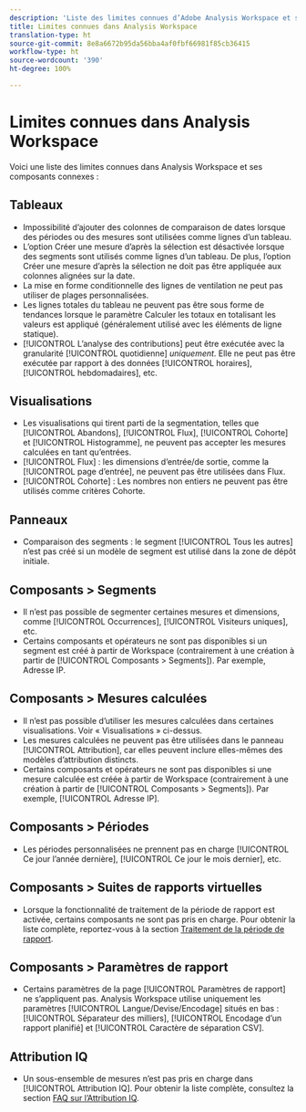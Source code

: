 ```yaml
---
description: 'Liste des limites connues d’Adobe Analysis Workspace et ses composants connexes :'
title: Limites connues dans Analysis Workspace
translation-type: ht
source-git-commit: 8e8a6672b95da56bba4af0fbf66981f85cb36415
workflow-type: ht
source-wordcount: '390'
ht-degree: 100%

---
```



# Limites connues dans Analysis Workspace

Voici une liste des limites connues dans Analysis Workspace et ses composants connexes :

## Tableaux

* Impossibilité d’ajouter des colonnes de comparaison de dates lorsque des périodes ou des mesures sont utilisées comme lignes d’un tableau.
* L’option Créer une mesure d’après la sélection est désactivée lorsque des segments sont utilisés comme lignes d’un tableau. De plus, l’option Créer une mesure d’après la sélection ne doit pas être appliquée aux colonnes alignées sur la date.
* La mise en forme conditionnelle des lignes de ventilation ne peut pas utiliser de plages personnalisées.
* Les lignes totales du tableau ne peuvent pas être sous forme de tendances lorsque le paramètre Calculer les totaux en totalisant les valeurs est appliqué (généralement utilisé avec les éléments de ligne statique).
* [!UICONTROL L’analyse des contributions] peut être exécutée avec la granularité [!UICONTROL quotidienne] _uniquement_. Elle ne peut pas être exécutée par rapport à des données [!UICONTROL horaires], [!UICONTROL hebdomadaires], etc.

## Visualisations

* Les visualisations qui tirent parti de la segmentation, telles que [!UICONTROL Abandons], [!UICONTROL Flux], [!UICONTROL Cohorte] et [!UICONTROL Histogramme], ne peuvent pas accepter les mesures calculées en tant qu’entrées.
* [!UICONTROL Flux] : les dimensions d’entrée/de sortie, comme la [!UICONTROL page d’entrée], ne peuvent pas être utilisées dans Flux.
* [!UICONTROL Cohorte] : Les nombres non entiers ne peuvent pas être utilisés comme critères Cohorte.

## Panneaux

* Comparaison des segments : le segment [!UICONTROL Tous les autres] n’est pas créé si un modèle de segment est utilisé dans la zone de dépôt initiale.

## Composants > Segments

* Il n’est pas possible de segmenter certaines mesures et dimensions, comme [!UICONTROL Occurrences], [!UICONTROL Visiteurs uniques], etc.
* Certains composants et opérateurs ne sont pas disponibles si un segment est créé à partir de Workspace (contrairement à une création à partir de [!UICONTROL Composants > Segments]). Par exemple, Adresse IP.

## Composants > Mesures calculées

* Il n’est pas possible d’utiliser les mesures calculées dans certaines visualisations. Voir « Visualisations » ci-dessus.
* Les mesures calculées ne peuvent pas être utilisées dans le panneau [!UICONTROL Attribution], car elles peuvent inclure elles-mêmes des modèles d’attribution distincts.
* Certains composants et opérateurs ne sont pas disponibles si une mesure calculée est créée à partir de Workspace (contrairement à une création à partir de [!UICONTROL Composants > Segments]). Par exemple, [!UICONTROL Adresse IP].

## Composants > Périodes

* Les périodes personnalisées ne prennent pas en charge [!UICONTROL Ce jour l’année dernière], [!UICONTROL Ce jour le mois dernier], etc.

## Composants > Suites de rapports virtuelles

* Lorsque la fonctionnalité de traitement de la période de rapport est activée, certains composants ne sont pas pris en charge. Pour obtenir la liste complète, reportez-vous à la section [Traitement de la période de rapport](/help/components/vrs/vrs-report-time-processing.md).

## Composants > Paramètres de rapport

* Certains paramètres de la page [!UICONTROL Paramètres de rapport] ne s’appliquent pas. Analysis Workspace utilise uniquement les paramètres [!UICONTROL Langue/Devise/Encodage] situés en bas : [!UICONTROL Séparateur des milliers], [!UICONTROL Encodage d’un rapport planifié] et [!UICONTROL Caractère de séparation CSV].

## Attribution IQ

* Un sous-ensemble de mesures n’est pas pris en charge dans [!UICONTROL Attribution IQ]. Pour obtenir la liste complète, consultez la section [FAQ sur l’Attribution IQ](../attribution/faq.md).
